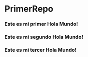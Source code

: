 # PrimerRepo

### Este es mi primer Hola Mundo!
### Este es mi segundo Hola Mundo!
### Este es mi tercer Hola Mundo!
